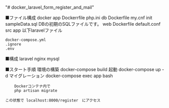 "# docker_laravel_form_register_and_mail" 

■ファイル構成
	docker
		app
			Dockerrfile
			php.ini
		db
			Dockerfile
			my.cnf
			init
				sampleData.sql DBの初期のSQLファイルです。
		web
			Dockerfile
			default.conf
	src
		app
			以下laravelファイル

	docker-compose.yml
	.ignore
	.env

■構成
	laravel
	nginx
	mysql


■スタート手順
	環境の構築
	docker-compose build
	起動
	docker-compose up -d
	マイグレーション
	docker-compose exec app bash
		
		Dockerコンテナ内で
		php artisan migrate

	この状態で localhost:8000/register　にアクセス
